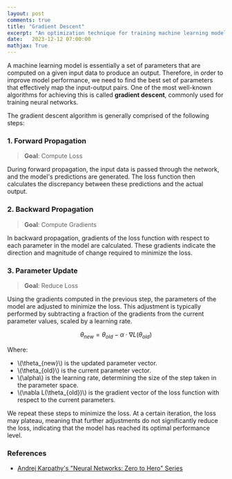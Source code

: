 ```yaml
---
layout: post
comments: true
title: "Gradient Descent"
excerpt: "An optimization technique for training machine learning models."
date:   2023-12-12 07:00:00
mathjax: True
---
```


A machine learning model is essentially a set of parameters that are computed on a given input data to produce an output.
Therefore, in order to improve model performance, we need to find the best set of parameters that effectively map the input-output pairs. One of the most well-known algorithms for achieving this is called **gradient descent**, commonly used for training neural networks.

The gradient descent algorithm is generally comprised of the following steps:

### 1. Forward Propagation
> **Goal**: Compute Loss

During forward propagation, the input data is passed through the network, and the model's predictions are generated. The loss function then calculates the discrepancy between these predictions and the actual output.
<!-- Hyperparameters: batch size, loss function, regularization -->

### 2. Backward Propagation
> **Goal**: Compute Gradients

In backward propagation, gradients of the loss function with respect to each parameter in the model are calculated. These gradients indicate the direction and magnitude of change required to minimize the loss.
<!-- Gradients are ... -->

### 3. Parameter Update
> **Goal**: Reduce Loss

Using the gradients computed in the previous step, the parameters of the model are adjusted to minimize the loss. This adjustment is typically performed by subtracting a fraction of the gradients from the current parameter values, scaled by a learning rate.

$$\theta_{new} = \theta_{old} - \alpha \cdot \nabla L(\theta_{old})$$

Where:
* \\(\theta_{new}\\) is the updated parameter vector.
* \\(\theta_{old}\\) is the current parameter vector.
* \\(\alpha\\) is the learning rate, determining the size of the step taken in the parameter space.
* \\(\nabla L(\theta_{old})\\) is the gradient vector of the loss function with respect to the current parameters.

<!-- Hyperparameters: optimizer, learning rate -->

We repeat these steps to minimize the loss. At a certain iteration, the loss may plateau, meaning that further adjustments do not significantly reduce the loss, indicating that the model has reached its optimal performance level.

### References
- [Andrej Karpathy's "Neural Networks: Zero to Hero" Series](https://youtube.com/playlist?list=PLAqhIrjkxbuWI23v9cThsA9GvCAUhRvKZ&si=Qm_XVJ60-TNxAZZW)